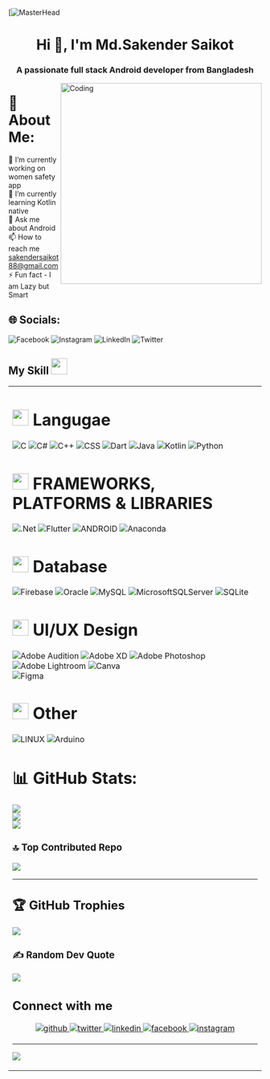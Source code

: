 [![MasterHead](https://1.bp.blogspot.com/-7A4WynwLsMw/XbBpCXG8fHI/AAAAAAAAMt4/uOa1bpLskYgrwGbllhSu2SDj_Mig8SXJQCLcBGAsYHQ/s1600/2000_600px.gif)
<h1 align="center">Hi 👋, I'm Md.Sakender Saikot</h1>
<h3 align="center">A passionate full stack Android developer from Bangladesh</h3>
<img align="right" alt="Coding" width="400" src="https://media.giphy.com/media/v1.Y2lkPTc5MGI3NjExNzc2Yzc4YjczZWRlYjNkMTQxNTQ2NmI3NDhmOWIyODY0OTE0OGE0MyZjdD1n/qgQUggAC3Pfv687qPC/giphy.gif">

# 💫 About Me:
🔭 I’m currently working on women safety app<br>🌱 I’m currently learning Kotlin native<br>💬 Ask me about Android<br>📫 How to reach me sakendersaikot88@gmail.com<br>⚡ Fun fact - I am Lazy but Smart


## 🌐 Socials:
![Facebook](https://img.shields.io/badge/Facebook-%231877F2.svg?logo=Facebook&logoColor=white) 
![Instagram](https://img.shields.io/badge/Instagram-%23E4405F.svg?logo=Instagram&logoColor=white)
![LinkedIn](https://img.shields.io/badge/LinkedIn-%230077B5.svg?logo=linkedin&logoColor=white)
![Twitter](https://img.shields.io/badge/Twitter-%231DA1F2.svg?logo=Twitter&logoColor=white)

## My Skill <img src="https://media.giphy.com/media/4H3Ii5eLChYul9p7NL/giphy-downsized-large.gif"  width = 32px>
<table><tr><td valign="top" width="33%">

# <img src = "https://cdn-icons-png.flaticon.com/512/6214/6214248.png" width = 32px> Langugae
![C](https://img.shields.io/badge/C-%2300599C.svg?style=for-the-badge&logo=c&logoColor=white)
![C#](https://img.shields.io/badge/c%23-%23239120.svg?style=for-the-badge&logo=c-sharp&logoColor=white) 
![C++](https://img.shields.io/badge/c++-%2300599C.svg?style=for-the-badge&logo=c%2B%2B&logoColor=white) 
![CSS](https://img.shields.io/badge/css-%231572B6.svg?style=for-the-badge&logo=css3&logoColor=white) 
![Dart](https://img.shields.io/badge/dart-%230175C2.svg?style=for-the-badge&logo=dart&logoColor=white) 
![Java](https://img.shields.io/badge/java-%23ED8B00.svg?style=for-the-badge&logo=java&logoColor=white) 
![Kotlin](https://img.shields.io/badge/kotlin-%230095D5.svg?style=for-the-badge&logo=kotlin&logoColor=white) 
![Python](https://img.shields.io/badge/python-3670A0?style=for-the-badge&logo=python&logoColor=ffdd54) 

 
# <img src = "https://encrypted-tbn0.gstatic.com/images?q=tbn:ANd9GcTN1zqz6rgngQHLNp-UcAV3GxHrfYEuBVyKgTfm6W3N9oWdIne7IYP_K_WSea7RVGwxe1I&usqp=CAU" width = 32px> FRAMEWORKS, PLATFORMS & LIBRARIES
![.Net](https://img.shields.io/badge/.NET-5C2D91?style=for-the-badge&logo=.net&logoColor=white) 
![Flutter](https://img.shields.io/badge/Flutter-%2302569B.svg?style=for-the-badge&logo=Flutter&logoColor=white) 
![ANDROID](https://img.shields.io/badge/android-%2320232a.svg?style=for-the-badge&logo=android&logoColor=%a4c639) 
![Anaconda](https://img.shields.io/badge/Anaconda-%2344A833.svg?style=for-the-badge&logo=anaconda&logoColor=white)

  
 # <img src = "https://cdn-icons-png.flaticon.com/512/2906/2906274.png" width = 32px> Database
![Firebase](https://img.shields.io/badge/firebase-%23039BE5.svg?style=for-the-badge&logo=firebase) 
![Oracle](https://img.shields.io/badge/Oracle-F80000?style=for-the-badge&logo=oracle&logoColor=white) 
![MySQL](https://img.shields.io/badge/mysql-%2300f.svg?style=for-the-badge&logo=mysql&logoColor=white) 
![MicrosoftSQLServer](https://img.shields.io/badge/Microsoft%20SQL%20Sever-CC2927?style=for-the-badge&logo=microsoft%20sql%20server&logoColor=white) 
![SQLite](https://img.shields.io/badge/sqlite-%2307405e.svg?style=for-the-badge&logo=sqlite&logoColor=white) 

# <img src = "https://buildfire.com/wp-content/uploads/2021/10/Whats-the-Difference-Between-UX-Design-vs.-UI-Design_@3x-1-scaled-1200x900.jpg" width = 32px> UI/UX Design
![Adobe Audition](https://img.shields.io/badge/Adobe%20Audition-9999FF.svg?style=for-the-badge&logo=Adobe%20Audition&logoColor=white) 
![Adobe XD](https://img.shields.io/badge/Adobe%20XD-470137?style=for-the-badge&logo=Adobe%20XD&logoColor=#FF61F6) 
![Adobe Photoshop](https://img.shields.io/badge/adobephotoshop-%2331A8FF.svg?style=for-the-badge&logo=adobephotoshop&logoColor=white) 
![Adobe Lightroom](https://img.shields.io/badge/Adobe%20Lightroom-31A8FF.svg?style=for-the-badge&logo=Adobe%20Lightroom&logoColor=white) 
![Canva](https://img.shields.io/badge/Canva-%2300C4CC.svg?style=for-the-badge&logo=Canva&logoColor=white) 	
![Figma](https://img.shields.io/badge/figma-%23F24E1E.svg?style=for-the-badge&logo=figma&logoColor=white) 

 # <img src = "https://i1.sndcdn.com/avatars-000330114611-hkocch-t500x500.jpg" width = 32px> Other
![LINUX](https://img.shields.io/badge/Linux-FCC624?style=for-the-badge&logo=linux&logoColor=black) 
![Arduino](https://img.shields.io/badge/-Arduino-00979D?style=for-the-badge&logo=Arduino&logoColor=white)

# 📊 GitHub Stats:
![](https://github-readme-stats.vercel.app/api?username=Saikot313&theme=radical&hide_border=true&include_all_commits=true&count_private=true)<br/>
![](https://github-readme-streak-stats.herokuapp.com/?user=Saikot313&theme=radical&hide_border=true)<br/>
![](https://github-readme-stats.vercel.app/api/top-langs/?username=Saikot313&theme=radical&hide_border=true&include_all_commits=true&count_private=true&layout=compact)

### 🔝 Top Contributed Repo
![](https://github-contributor-stats.vercel.app/api?username=Saikot313&limit=5&theme=radical&combine_all_yearly_contributions=true)

---
## 🏆 GitHub Trophies
![](https://github-profile-trophy.vercel.app/?username=Saikot313&theme=radical&no-frame=true&no-bg=false&margin-w=4)

### ✍️ Random Dev Quote
![](https://quotes-github-readme.vercel.app/api?type=horizontal&theme=radical)
  
  ## Connect with me  
<div align="center">
<a href="https://github.com/Saikot313" target="_blank">
<img src=https://img.shields.io/badge/github-%2324292e.svg?&style=for-the-badge&logo=github&logoColor=white alt=github style="margin-bottom: 5px;" />
</a>
<a href="https://twitter.com/saikot_sakender" target="_blank">
<img src=https://img.shields.io/badge/twitter-%2300acee.svg?&style=for-the-badge&logo=twitter&logoColor=white alt=twitter style="margin-bottom: 5px;" />
</a>

<a href="https://www.linkedin.com/in/md-sakender-saikot-424132229/" target="_blank">
<img src=https://img.shields.io/badge/linkedin-%231E77B5.svg?&style=for-the-badge&logo=linkedin&logoColor=white alt=linkedin style="margin-bottom: 5px;" />
</a>
<a href="https://www.facebook.com/profile.php?id=100089645052771" target="_blank">
<img src=https://img.shields.io/badge/facebook-%232E87FB.svg?&style=for-the-badge&logo=facebook&logoColor=white alt=facebook style="margin-bottom: 5px;" />
</a>
<a href="https://www.instagram.com/sakendersaikot/" target="_blank">
<img src=https://img.shields.io/badge/instagram-%23000000.svg?&style=for-the-badge&logo=instagram&logoColor=white alt=instagram style="margin-bottom: 5px;" />
</a>  
</div>  

---
[![](https://visitcount.itsvg.in/api?id=Saikot313&icon=0&color=0)](https://visitcount.itsvg.in)
  
 

<!-- Proudly created with GPRM ( https://gprm.itsvg.in ) -->
